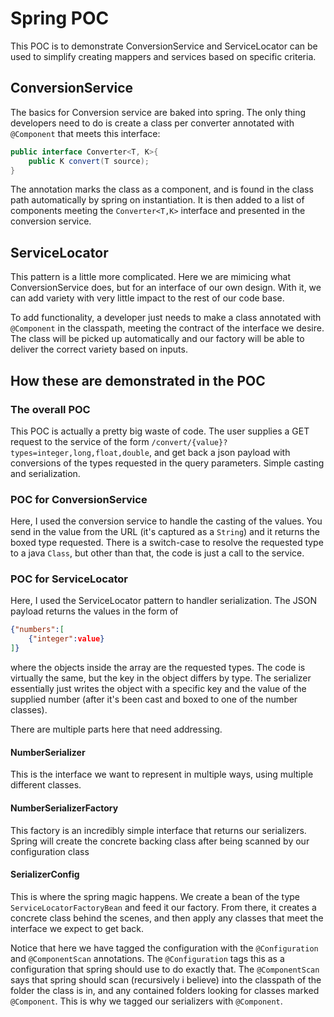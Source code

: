 # Spring POC

This POC is to demonstrate ConversionService and ServiceLocator can be used to simplify creating mappers and services based on specific criteria.

## ConversionService
The basics for Conversion service are baked into spring. The only thing developers need to do is create a class per converter annotated with `@Component` that meets this interface:
```java
public interface Converter<T, K>{
    public K convert(T source);
}
```

The annotation marks the class as a component, and is found in the class path automatically by spring on instantiation. It is then added to a list of components meeting the `Converter<T,K>` interface and presented in the conversion service.

## ServiceLocator

This pattern is a little more complicated. Here we are mimicing what ConversionService does, but for an interface of our own design. With it, we can add variety with very little impact to the rest of our code base.

To add functionality, a developer just needs to make a class annotated with `@Component` in the classpath, meeting the contract of the interface we desire. The class will be picked up automatically and our factory will be able to deliver the correct variety based on inputs.

## How these are demonstrated in the POC
### The overall POC
This POC is actually a pretty big waste of code. The user supplies a GET request to the service of the form `/convert/{value}?types=integer,long,float,double`, and get back a json payload with conversions of the types requested in the query parameters. Simple casting and serialization.

### POC for ConversionService
Here, I used the conversion service to handle the casting of the values. You send in the value from the URL (it's captured as a `String`) and it returns the boxed type requested. There is a switch-case to resolve the requested type to a java `Class`, but other than that, the code is just a call to the service.

### POC for ServiceLocator
Here, I used the ServiceLocator pattern to handler serialization. The JSON payload returns the values in the form of
```json
{"numbers":[
    {"integer":value}
]}
```
where the objects inside the array are the requested types. The code is virtually the same, but the key in the object differs by type. The serializer essentially just writes the object with a specific key and the value of the supplied number (after it's been cast and boxed to one of the number classes).

There are multiple parts here that need addressing. 
#### NumberSerializer
This is the interface we want to represent in multiple ways, using multiple different classes.
#### NumberSerializerFactory
This factory is an incredibly simple interface that returns our serializers. Spring will create the concrete backing class after being scanned by our configuration class
#### SerializerConfig
This is where the spring magic happens. We create a bean of the type `ServiceLocatorFactoryBean` and feed it our factory. From there, it creates a concrete class behind the scenes, and then apply any classes that meet the interface we expect to get back.

Notice that here we have tagged the configuration with the `@Configuration` and `@ComponentScan` annotations. The `@Configuration` tags this as a configuration that spring should use to do exactly that. The `@ComponentScan` says that spring should scan (recursively i believe) into the classpath of the folder the class is in, and any contained folders looking for classes marked `@Component`. This is why we tagged our serializers with `@Component`.